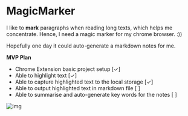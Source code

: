 # MagicMarker

I like to **mark** paragraphs when reading long texts, which helps me concentrate. Hence, I need a magic marker for my chrome browser. :))

Hopefully one day it could auto-generate a markdown notes for me.

**MVP Plan**

- Chrome Extension basic project setup [✓]
- Able to highlight text [✓]
- Able to capture highlighted text to the local storage [✓]
- Able to output highlighted text in markdown file [ ]
- Able to summarise and auto-generate key words for the notes [ ] 

![img]('https://raw.githubusercontent.com/wonnor-pro/MagicMarker/main/asset/MVP.png')